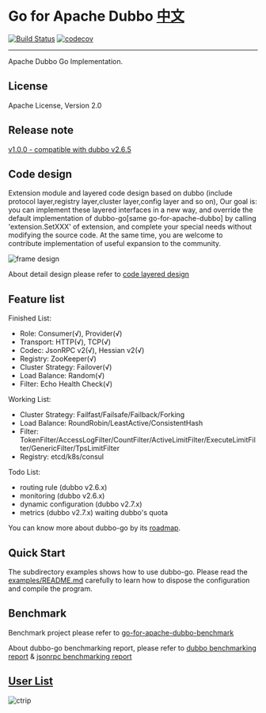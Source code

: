# Go for Apache Dubbo [中文](./README_CN.md) #

[![Build Status](https://travis-ci.com/dubbo/go-for-apache-dubbo.svg?branch=master)](https://travis-ci.com/dubbo/go-for-apache-dubbo)
[![codecov](https://codecov.io/gh/dubbo/go-for-apache-dubbo/branch/master/graph/badge.svg)](https://codecov.io/gh/dubbo/go-for-apache-dubbo)

---
Apache Dubbo Go Implementation.

## License

Apache License, Version 2.0

## Release note ##

[v1.0.0 - compatible with dubbo v2.6.5](https://github.com/dubbo/go-for-apache-dubbo/releases/tag/v1.0.0)

## Code design ##

Extension module and layered code design based on dubbo (include protocol layer,registry layer,cluster layer,config layer and so on), Our goal is: you can implement these layered interfaces in a new way, and override the default implementation of dubbo-go[same go-for-apache-dubbo] by calling 'extension.SetXXX' of extension, and complete your special needs without modifying the source code. At the same time, you are welcome to contribute implementation of useful expansion to the community.

![frame design](https://raw.githubusercontent.com/wiki/dubbo/dubbo-go/dubbo-go%E4%BB%A3%E7%A0%81%E5%88%86%E5%B1%82%E8%AE%BE%E8%AE%A1.png)

About detail design please refer to [code layered design](https://github.com/dubbo/go-for-apache-dubbo/wiki/dubbo-go-V1.0-design)

## Feature list ##

Finished List:

- Role: Consumer(√), Provider(√)
- Transport: HTTP(√), TCP(√)
- Codec: JsonRPC v2(√), Hessian v2(√)
- Registry: ZooKeeper(√)
- Cluster Strategy: Failover(√)
- Load Balance: Random(√)
- Filter: Echo Health Check(√)

Working List:

- Cluster Strategy: Failfast/Failsafe/Failback/Forking
- Load Balance: RoundRobin/LeastActive/ConsistentHash
- Filter: TokenFilter/AccessLogFilter/CountFilter/ActiveLimitFilter/ExecuteLimitFilter/GenericFilter/TpsLimitFilter
- Registry: etcd/k8s/consul

Todo List:

- routing rule (dubbo v2.6.x)
- monitoring (dubbo v2.6.x)
- dynamic configuration (dubbo v2.7.x)
- metrics (dubbo v2.7.x) waiting dubbo's quota

You can know more about dubbo-go by its [roadmap](https://github.com/dubbo/go-for-apache-dubbo/wiki/Roadmap).

## Quick Start

The subdirectory examples shows how to use dubbo-go. Please read the [examples/README.md](https://github.com/dubbo/go-for-apache-dubbo/blob/develop/examples/README.md) carefully to learn how to dispose the configuration and compile the program.

## Benchmark

Benchmark project please refer to [go-for-apache-dubbo-benchmark](https://github.com/dubbogo/go-for-apache-dubbo-benchmark)

About dubbo-go benchmarking report, please refer to [dubbo benchmarking report](https://github.com/dubbo/go-for-apache-dubbo/wiki/pressure-test-report-for-dubbo) & [jsonrpc benchmarking report](https://github.com/dubbo/go-for-apache-dubbo/wiki/pressure-test-report-for-jsonrpc)

## [User List](https://github.com/dubbo/go-for-apache-dubbo/issues/2)

![ctrip](https://pic.c-ctrip.com/common/c_logo2013.png)
